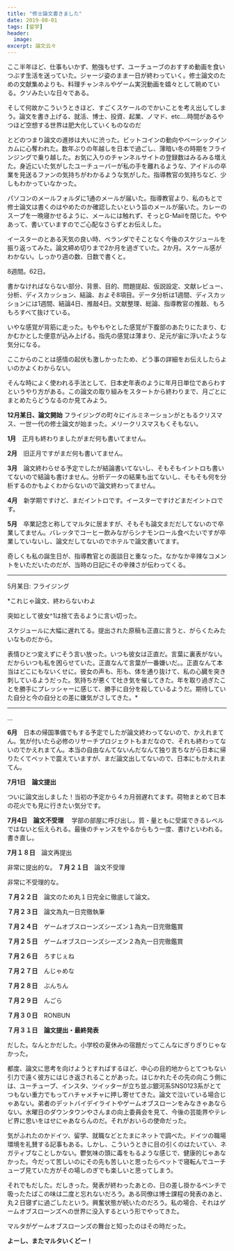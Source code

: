 ```yaml
---
title: "修士論文書きました"
date: 2019-08-01
tags: [留学]
header:
  image:
excerpt: 論文云々
---
```


ここ半年ほど、仕事もいかず、勉強もせず、ユーチューブのおすすめ動画を食いつぶす生活を送っていた。ジャージ姿のまま一日が終わっていく。修士論文のための文献集めよりも、料理チャンネルやゲーム実況動画を嬉々として眺めている。クソみたいな日々である。

そして何故かこういうときほど、すごくスケールのでかいことを考え出してしまう。論文を書き上げる、就活、博士、投資、起業、ノマド、etc.…時間があるやつほど空想する世界は肥大化していくものなのだ

とどのつまり論文の進捗は大いに渋った。ビットコインの動向やベーシックインカムに心奪われた。数年ぶりの年越しを日本で過ごし、薄暗い冬の時期をフラインジングで乗り越した。お気に入りのチャンネルサイトの登録数はみるみる増えた。身近にいた気がしたユーチューバーが私の手を離れるような、アイドルの卒業を見送るファンの気持ちがわかるような気がした。指導教官の気持ちなど、少しもわかっていなかった。

パソコンのメールフォルダに1通のメールが届いた。指導教官より、私のもとで修士論文は書くのはやめたのか確認したいという旨のメールが届いた。カレーのスープを一晩寝かせるように、メールには触れず、そっとG-Mailを閉じた。ややあって、書いていますのでご心配なさらずとお伝えした。

イースターのとある天気の良い時、ベランダでそことなく今後のスケジュールを振り返ってみた。論文締め切りまで2か月を過ぎていた。2か月。スケール感がわかない。しっかり週の数、日数で書くと。

8週間。62日。

書かなければならない部分、背景、目的、問題提起、仮説設定、文献レビュー、分析、ディスカッション、結論、およそ8項目。データ分析は1週間、ディスカッションには1週間、結論4日、推敲4日。文献整理、総論、指導教官の推敲、もろもろすべて抜けている。

いやな感覚が背筋に走った。もやもやとした感覚が下腹部のあたりにたまり、むかむかとした便意が込み上げる。指先の感覚は薄まり、足元が宙に浮いたような気分になる。

ここからのことは感情の起伏も激しかったため、どう事の詳細をお伝えしたらよいのかよくわからない。

そんな時によく使われる手法として、日本史年表のように年月日単位であらわすというやり方がある。この論文の取り組みをスタートから終わりまで、月ごとにまとめたらどうなるのか見てみよう。

**12月某日、論文開始**
フライジングの町々にイルミネーションがともるクリスマス、一世一代の修士論文が始まった。メリークリスマスもくそもない。

**1月**　正月も終わりましたがまだ何も書いてません。

**2月**　旧正月ですがまだ何も書いてません。

**3月**　論文終わらせる予定でしたが結論書いてないし、そもそもイントロも書いてないので結論も書けません。分析データの結果も出てないし、そもそも何を分析するのかもよくわからないので論文終わってません。

**4月**　新学期ですけど、まだイントロです。イースターですけどまだイントロです。

**5月**　卒業記念と称してマルタに居ますが、そもそも論文まだだしてないので卒業してません。バレッタでコーヒー飲みながらシナモンロール食べたいですが卒業していないし、論文だしてないのでホテルで論文書いてます。

奇しくも私の誕生日が、指導教官との面談日と重なった。なかなか辛辣なコメントをいただいたのだが、当時の日記にその辛辣さが伝わってくる。

-----------
5月某日: フライジング<p>

*これじゃ論文、終わらないわよ

突如として彼女^1は捨て去るように言い切った。

スケジュールに大幅に遅れてる。提出された原稿も正直に言うと、がらくたみたいなものだから。

表情ひとつ変えずにそう言い放った。いつも彼女は正直だ。言葉に裏表がない。だからいつも私を困らせていた。正直なんて言葉が一番嫌いだ。。正直なんて本当はどこにもないくせに。彼女の声も、形も、体を通り抜けて、私の心臓を突き刺しているようだった。気持ちが悪くて吐き気を催してきた。年を取り過ぎたことを勝手にプレッシャーに感じて、勝手に自分を殺しているようだ。期待していた自分と今の自分との差に嫌気がさしてきた。*
[^1]:指導教官のこと。
---

…

**6月**　日本の帰国準備でもする予定でしたが論文終わってないので、かえれまてん。気が付いたら必修のリサーチプロジェクトもまだなので、それも終わってないのでかえれまてん。本当の自由なんてないんだなんて独り言ちながら日本に帰りたくてベットで震えていますが、まだ論文出してないので、日本にもかえれまてん。


**7月1日　論文提出**

ついに論文出しました！当初の予定から４カ月弱遅れてます。荷物まとめて日本の花火でも見に行きたい気分です。

**7月4日　論文不受理**　
学部の部屋に呼び出し。質・量ともに受諾できるレベルではないと伝えられる。最後のチャンスをやるからもう一度、書けといわれる。書き直し。

**7月１８日**　論文再提出

非常に提出的な。
**７月２１日**　論文不受理

非常に不受理的な。

**７月２２日**　論文のため丸１日完全に徹底して論文。

**７月２３日**　論文為丸一日完徹執筆

**７月２４日**　ゲームオブスローンズシーズン１為丸一日完徹鑑賞

**７月２５日**　ゲームオブスローンズシーズン２為丸一日完徹鑑賞

**７月２６日**　ろすじぇね

**７月２７日**　んじゃめな

**７月２８日**　ぶんちん

**７月２９日**　んごら

**７月３０日**　RONBUN

**７月３１日　論文提出・最終発表**


だした。なんとかだした。小学校の夏休みの宿題だってこんなにぎりぎりじゃなかった。

都度、論文に思考を向けようとすればするほど、中心の目的地からとてつもない引力で遠く彼方にはじき返されることがあった。はじかれたその先の向こう側には、ユーチューブ、インスタ、ツイッターが立ち並ぶ銀河系SNS0123系がとてつもない重力でもってハチャメチャに押し寄せてきた。論文で泣いている場合じゃあない。弟者のデットバイデイライトやゲームオブスローンをみなきゃあならない。水曜日のダウンタウンやさんまの向上委員会を見て、今後の芸能界やテレビ界に思いをはせにゃあならんのだ。それがおいらの使命だった。


気がふれたのかドイツ、留学、就職などとたまにネットで調べた。ドイツの職場環境を礼賛する記事もある。しかし、こういうときに目の引くのはたいてい、ネガティブなことしかない。鬱気味の頭に毒をもるような感じで、健康的じゃあなかった。今だって苦しいのにその先も苦しいと思ったらベットで寝転んでユーチューブ見ていた方がその場しのぎでも楽しいと思ってしまう。


それでもだした。だしきった。発表が終わったあとの、日の差し掛かるベンチで吸ったたばこの味は二度と忘れないだろう。ある同僚は博士課程の発表のあと、丸２日寝ずに過ごしたという。興奮状態が続いたのだろう。私の場合、それはゲームオブスローンズへの世界に没入するという形でやってきた。



マルタがゲームオブスローンズの舞台と知ったのはその時だった。

**よーし、またマルタいくどー！**
